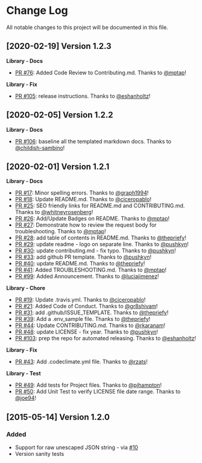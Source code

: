 # Change Log
All notable changes to this project will be documented in this file.

[2020-02-19] Version 1.2.3
--------------------------
**Library - Docs**
- [PR #76](https://github.com/sendgrid/smtpapi-java/pull/76): Added Code Review to Contributing.md. Thanks to [@mptap](https://github.com/mptap)!

**Library - Fix**
- [PR #105](https://github.com/sendgrid/smtpapi-java/pull/105): release instructions. Thanks to [@eshanholtz](https://github.com/eshanholtz)!


[2020-02-05] Version 1.2.2
--------------------------
**Library - Docs**
- [PR #106](https://github.com/sendgrid/smtpapi-java/pull/106): baseline all the templated markdown docs. Thanks to [@childish-sambino](https://github.com/childish-sambino)!


[2020-02-01] Version 1.2.1
--------------------------
**Library - Docs**
- [PR #17](https://github.com/sendgrid/smtpapi-java/pull/17): Minor spelling errors. Thanks to [@graph1994](https://github.com/graph1994)!
- [PR #18](https://github.com/sendgrid/smtpapi-java/pull/18): Update README.md. Thanks to [@ciceropablo](https://github.com/ciceropablo)!
- [PR #25](https://github.com/sendgrid/smtpapi-java/pull/25): SEO friendly links for README.md and CONTRIBUTING.md. Thanks to [@whitneyrosenberg](https://github.com/whitneyrosenberg)!
- [PR #26](https://github.com/sendgrid/smtpapi-java/pull/26): Add/Update Badges on README. Thanks to [@mptap](https://github.com/mptap)!
- [PR #27](https://github.com/sendgrid/smtpapi-java/pull/27): Demonstrate how to review the request body for troubleshooting. Thanks to [@mptap](https://github.com/mptap)!
- [PR #28](https://github.com/sendgrid/smtpapi-java/pull/28): add table of contents in README.md. Thanks to [@thepriefy](https://github.com/thepriefy)!
- [PR #29](https://github.com/sendgrid/smtpapi-java/pull/29): update readme - logo on separate line. Thanks to [@pushkyn](https://github.com/pushkyn)!
- [PR #30](https://github.com/sendgrid/smtpapi-java/pull/30): update contributing.md - fix typo. Thanks to [@pushkyn](https://github.com/pushkyn)!
- [PR #33](https://github.com/sendgrid/smtpapi-java/pull/33): add github PR template. Thanks to [@pushkyn](https://github.com/pushkyn)!
- [PR #40](https://github.com/sendgrid/smtpapi-java/pull/40): update README.md. Thanks to [@thepriefy](https://github.com/thepriefy)!
- [PR #41](https://github.com/sendgrid/smtpapi-java/pull/41): Added TROUBLESHOOTING.md. Thanks to [@mptap](https://github.com/mptap)!
- [PR #99](https://github.com/sendgrid/smtpapi-java/pull/99): Added Announcement. Thanks to [@luciajimenez](https://github.com/luciajimenez)!

**Library - Chore**
- [PR #19](https://github.com/sendgrid/smtpapi-java/pull/19): Update .travis.yml. Thanks to [@ciceropablo](https://github.com/ciceropablo)!
- [PR #21](https://github.com/sendgrid/smtpapi-java/pull/21): Added Code of Conduct. Thanks to [@gr8shivam](https://github.com/gr8shivam)!
- [PR #31](https://github.com/sendgrid/smtpapi-java/pull/31): add .github/ISSUE_TEMPLATE. Thanks to [@thepriefy](https://github.com/thepriefy)!
- [PR #39](https://github.com/sendgrid/smtpapi-java/pull/39): Add a .env_sample file. Thanks to [@thepriefy](https://github.com/thepriefy)!
- [PR #44](https://github.com/sendgrid/smtpapi-java/pull/44): Update CONTRIBUTING.md. Thanks to [@rkaranam](https://github.com/rkaranam)!
- [PR #48](https://github.com/sendgrid/smtpapi-java/pull/48): update LICENSE - fix year. Thanks to [@pushkyn](https://github.com/pushkyn)!
- [PR #103](https://github.com/sendgrid/smtpapi-java/pull/103): prep the repo for automated releasing. Thanks to [@eshanholtz](https://github.com/eshanholtz)!

**Library - Fix**
- [PR #43](https://github.com/sendgrid/smtpapi-java/pull/43): Add .codeclimate.yml file. Thanks to [@rzats](https://github.com/rzats)!

**Library - Test**
- [PR #49](https://github.com/sendgrid/smtpapi-java/pull/49): Add tests for Project files. Thanks to [@pjhampton](https://github.com/pjhampton)!
- [PR #50](https://github.com/sendgrid/smtpapi-java/pull/50): Add Unit Test to verify LICENSE file date range. Thanks to [@joe94](https://github.com/joe94)!


[2015-05-14] Version 1.2.0
---------------------------
### Added
- Support for raw unescaped JSON string - via [#10](https://github.com/sendgrid/smtpapi-java/pull/10)
- Version sanity tests
